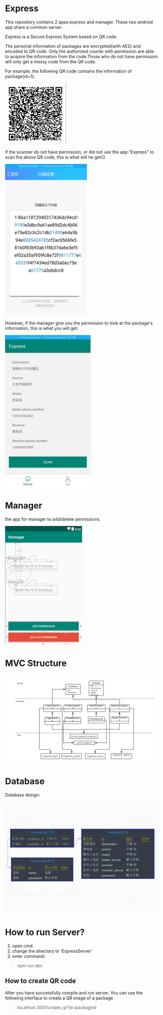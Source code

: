 # Express
This repository contains 2 apps:express and manager. These two android app share a common server.

Express is a Secure Express System based on QR code.

The personal information of packages are encrypted(with AES) and encoded to QR code. Only the authorized courier with permission are able to acquire the information from the code.Those who do not have permission will only get a messy code from the QR code.

For example, the following QR code contains the information of package(id=1).

<img src="./ReadMeImages/qr.png" width="200" height="200" />

If the scanner do not have permission, or did not use the app "Express" to scan the above QR code, this is what will he get:smirk:

<img src="./ReadMeImages/qqscan.jpg" width="269" height="496" />

However, if the manager give you the permission to look at the package's information, this is what you will get:

<img src="./ReadMeImages/get.jpg" width="281" height="500"/>

# Manager

the app for manager to add/delete permissions. 

<img src="./ReadMeImages/manager.png"/>

# MVC Structure

<img src="./ReadMeImages/Express_MVC.png">

# Database
Database design:

<img src="./ReadMeImages/express_db.jpg"/>

# How to run Server?

1. open cmd.
2. change the directory to 'ExpressServer'
3. enter command:
> npm run dev

## How to create QR code
After you have successfully compile and run server. You can use the following interface to create a QR image of a package.
> localhost:3001/create_qr?id=packageid
